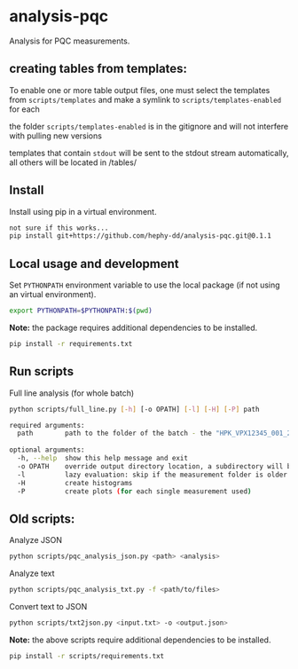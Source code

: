 # analysis-pqc

Analysis for PQC measurements.

## creating tables from templates:

To enable one or more table output files, one must select the templates from ```scripts/templates``` and make a symlink to ```scripts/templates-enabled``` for each

the folder ```scripts/templates-enabled``` is in the gitignore and will not interfere with pulling new versions

templates that contain ```stdout``` will be sent to the stdout stream automatically, all others will be located in <outputdir>/tables/ 





## Install

Install using pip in a virtual environment.

```bash
not sure if this works...
pip install git+https://github.com/hephy-dd/analysis-pqc.git@0.1.1
```

## Local usage and development

Set `PYTHONPATH` environment variable to use the local package (if not using an virtual environment).

```bash
export PYTHONPATH=$PYTHONPATH:$(pwd)
```

**Note:** the package requires additional dependencies to be installed.

```bash
pip install -r requirements.txt
```

## Run scripts

Full line analysis (for whole batch)
```bash
python scripts/full_line.py [-h] [-o OPATH] [-l] [-H] [-P] path
```
```bash
required arguments:
  path        path to the folder of the batch - the "HPK_VPX12345_001_2-S_HM_WR" folders should be in this dir
  
optional arguments:
  -h, --help  show this help message and exit
  -o OPATH    override output directory location, a subdirectory will be created there: OPATH/analysis_<batch-name>/
  -l          lazy evaluation: skip if the measurement folder is older than analysis folder
  -H          create histograms
  -P          create plots (for each single measurement used)
```

## Old scripts:

Analyze JSON
```bash
python scripts/pqc_analysis_json.py <path> <analysis>
```

Analyze text
```bash
python scripts/pqc_analysis_txt.py -f <path/to/files>
```

Convert text to JSON
```bash
python scripts/txt2json.py <input.txt> -o <output.json>
```

**Note:** the above scripts require additional dependencies to be installed.

```bash
pip install -r scripts/requirements.txt
```
